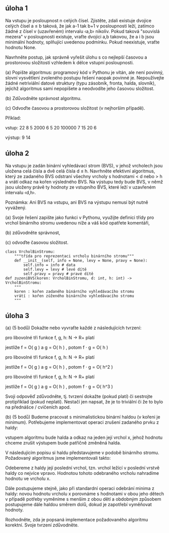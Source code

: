 ## úloha 1

Na vstupu je posloupnost n celých čísel. Zjistěte, zdali existuje dvojice celých čísel a ≤ b taková, že jak a-1 tak b+1 v posloupnosti leží, zatímco žádné z čísel v (uzavřeném) intervalu ‹a,b› nikoliv. Pokud taková "souvislá mezera" v posloupnosti existuje, vraťte dvojici a,b takovou, že a i b jsou minimální hodnoty, splňující uvedenou podmínku. Pokud neexistuje, vraťte hodnotu None.

Navrhněte postup, jak správně vyřešit úlohu s co nejlepší časovou a prostorovou složitostí vzhledem k délce vstupní posloupnosti.

(a) Popište algoritmus: programový kód v Pythonu je vítán, ale není povinný, slovní vysvětlení zvoleného postupu řešení naopak povinné je. Nepoužívejte žádné netriviální datové struktury (typu zásobník, fronta, halda, slovník), jejichž algoritmus sami nepopíšete a neodvodíte jeho časovou složitost.

(b) Zdůvodněte správnost algoritmu.

(c) Odvoďte časovou a prostorovou složitost (v nejhorším případě).

Příklad:

vstup: 22 8 5 2000 6 5 20 100000 7 15 20 6

výstup: 9 14

## úloha 2

Na vstupu je zadán binární vyhledávací strom (BVS), v jehož vrcholech jsou uložena celá čísla a dvě celá čísla d ≤ h.
Navrhněte efektivní algoritmus, který ze zadaného BVS odstraní všechny vrcholy s hodnotami < d nebo > h a vrátí odkaz na kořen výsledného BVS.
Na výstupu tedy bude BVS, v němž jsou uloženy právě ty hodnoty ze vstupního BVS, které leží v uzavřeném intervalu ‹d,h›.

Poznámka: Ani BVS na vstupu, ani BVS na výstupu nemusí být nutně vyvážený.

(a) Svoje řešení zapište jako funkci v Pythonu, využijte definici třídy pro vrchol binárního stromu uvedenou níže a váš kód opatřete komentáři,

(b) zdůvodněte správnost,

(c) odvoďte časovou složitost.
```
class VrcholBinStromu:
    """třída pro reprezentaci vrcholu binárního stromu""" 
    def __init__(self, info = None, levy = None, pravy = None):
        self.info = info # data
        self.levy = levy # levé dítě 
        self.pravy = pravy # pravé dítě 
def zuzeniBVS(koren: VrcholBinStromu, d: int, h: int) -> VrcholBinStromu:
    """
    koren : kořen zadaného binárního vyhledávacího stromu
    vrátí : kořen zúženého binárního vyhledávacího stromu
    """
```

## úloha 3

(a) (5 bodů) Dokažte nebo vyvraťte každé z následujících tvrzení:

pro libovolné tři funkce f, g, h: N → R+ platí

jestliže f = O( g ) a g = O( h ) , potom f · g = O( h )

pro libovolné tři funkce f, g, h: N → R+ platí

jestliže f = O( g ) a g = O( h ) , potom f · g = O( h^2 )

pro libovolné tři funkce f, g, h: N → R+ platí

jestliže f = O( g ) a g = O( h ) , potom f · g = O( h^3 )

Svoji odpověď zdůvodněte, tj. tvrzení dokažte (pokud platí) či sestrojte protipříklad (pokud neplatí). Nestačí jen napsat, že je to triviální či že to bylo na přednášce / cvičeních apod.

(b) (5 bodů) Budeme pracovat s minimalistickou binární haldou (v kořeni je minimum). Potřebujeme implementovat operaci zrušení zadaného prvku z haldy:

vstupem algoritmu bude halda a odkaz na jeden její vrchol x, jehož hodnotu chceme zrušit
výstupem bude patřičně změněná halda.

V následujícím popisu si haldu představujeme v podobě binárního stromu. Požadovaný algoritmus jsme implementovali takto:

Odebereme z haldy její poslední vrchol, tzn. vrchol ležící v poslední vrstvě haldy co nejvíce vpravo.
Hodnotou tohoto odebraného vrcholu nahradíme hodnotu ve vrcholu x.

Dále postupujeme stejně, jako při standardní operaci odebrání minima z haldy:
novou hodnotu vrcholu x porovnáme s hodnotami v obou jeho dětech v případě potřeby vyměníme s menším z obou dětí
a obdobným způsobem postupujeme dále haldou směrem dolů, dokud je zapotřebí vyměňovat hodnoty.

Rozhodněte, zda je popsaná implementace požadovaného algoritmu korektní. Svoje tvrzení zdůvodněte.

